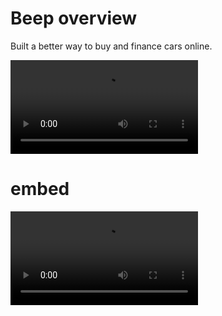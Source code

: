 # Beep overview 

Built a better way to buy and finance cars online. 

![Promo video](images/promo_low.mov)
# embed
<video src="images/promo_low.mov" controls="controls" style="max-width: 730px;">
</video>
